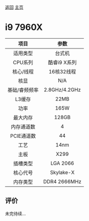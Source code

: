 [返回](../../../)  [主页](https://github.com/93Alliance/diy-pc/)
# i9 7960X

| 项目 | 参数 |
| :------: | :------: |
|适用类型 | 台式机|
|CPU系列| 酷睿i9 X系列 |
|核心/线程| 16核32线程|
|核显| N/A |
|基础/睿频频率 |2.8GHz/4.2GHz|
| L3缓存| 22MB|
|功率| 165W |
|最大内存| 128GB |
|内存通道数| 4 |
|PCIE通道数| 44 |
|工艺|14nm |
|主板| X299  |
|插槽类型| LGA 2066 |
|核心代号|  Skylake-X |
|内存类型| DDR4 2666MHz |

## 评价

 未完待续...